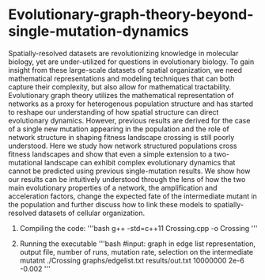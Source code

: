 # Evolutionary-graph-theory-beyond-single-mutation-dynamics

Spatially-resolved datasets are revolutionizing knowledge in molecular biology, yet are under-utilized for questions in evolutionary biology. To gain insight from these large-scale datasets of spatial organization, we need mathematical representations and modeling techniques that can both capture their complexity, but also allow for mathematical tractability. Evolutionary graph theory utilizes the mathematical representation of networks as a proxy for heterogenous population structure and has started to reshape our understanding of how spatial structure can direct evolutionary dynamics. However, previous results are derived for the case of a single new mutation appearing in the population and the role of network structure in shaping fitness landscape crossing is still poorly understood. Here we study how network structured populations cross fitness landscapes and show that even a simple extension to a two-mutational landscape can exhibit complex evolutionary dynamics that cannot be predicted using previous single-mutation results. We show how our results can be intuitively understood through the lens of how the two main evolutionary properties of a network, the amplification and acceleration factors, change the expected fate of the intermediate mutant in the population and further discuss how to link these models to spatially-resolved datasets of cellular organization.

1. Compiling the code:
'''bash
g++ -std=c++11 Crossing.cpp -o Crossing
'''

2. Running the executable
'''bash
#input: graph in edge list representation, output file, number of runs, mutation rate, selection on the intermediate mutatnt
./Crossing graphs/edgelist.txt results/out.txt 10000000 2e-6 -0.002
'''
